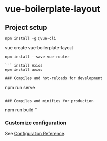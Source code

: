 # vue-boilerplate-layout

## Project setup
```
npm install -g @vue-cli
```
vue create vue-boilerplate-layout

``` install Router
npm install --save vue-router

``` install Axios
npm install axios

### Compiles and hot-reloads for development
```
npm run serve
```

### Compiles and minifies for production
```
npm run build
``

### Customize configuration
See [Configuration Reference](https://cli.vuejs.org/config/).
